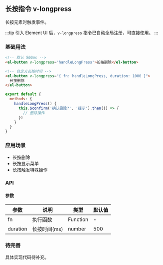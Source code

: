 ## 长按指令 v-longpress

长按元素时触发事件。

:::tip
引入 Element UI 后，`v-longpress` 指令已自动全局注册，可直接使用。
:::

### 基础用法

```html
<!-- 默认 500ms -->
<el-button v-longpress="handleLongPress">长按删除</el-button>

<!-- 自定义长按时间 -->
<el-button v-longpress="{ fn: handleLongPress, duration: 1000 }">
  长按删除
</el-button>
```

```javascript
export default {
  methods: {
    handleLongPress() {
      this.$confirm('确认删除?', '提示').then(() => {
        // 删除操作
      })
    }
  }
}
```

### 应用场景

- 长按删除
- 长按显示菜单
- 长按触发特殊操作

### API

#### 参数

| 参数     | 说明         | 类型     | 默认值 |
| -------- | ------------ | -------- | ------ |
| fn       | 执行函数     | Function | -      |
| duration | 长按时间(ms) | number   | 500    |

### 待完善

具体实现代码待补充。
